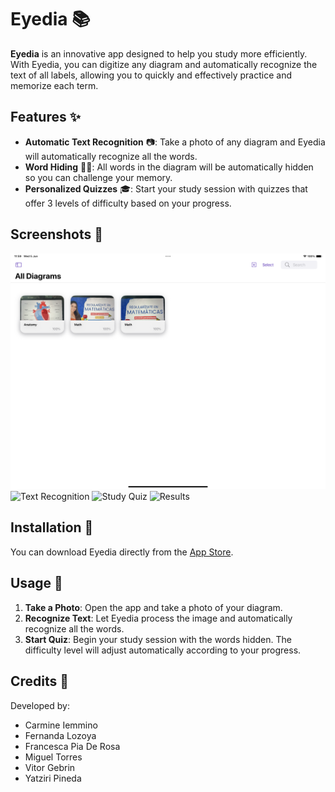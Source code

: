 # Eyedia 📚

**Eyedia** is an innovative app designed to help you study more efficiently. With Eyedia, you can digitize any diagram and automatically recognize the text of all labels, allowing you to quickly and effectively practice and memorize each term.

## Features ✨

- **Automatic Text Recognition** 📷: Take a photo of any diagram and Eyedia will automatically recognize all the words.
- **Word Hiding** 🕵️‍♂️: All words in the diagram will be automatically hidden so you can challenge your memory.
- **Personalized Quizzes** 🎓: Start your study session with quizzes that offer 3 levels of difficulty based on your progress.

## Screenshots 📸

![Main Screen](Macro/images/MainScreen.png)
![Text Recognition](Macro/images/TextRecognition.png)
![Study Quiz](Macro/images/EasyQuiz.png)
![Results](Macro/images/Results.png)

## Installation 📲

You can download Eyedia directly from the [App Store](https://www.apple.com/app-store/).

## Usage 🚀

1. **Take a Photo**: Open the app and take a photo of your diagram.
2. **Recognize Text**: Let Eyedia process the image and automatically recognize all the words.
3. **Start Quiz**: Begin your study session with the words hidden. The difficulty level will adjust automatically according to your progress.

## Credits 🙌

Developed by:
- Carmine Iemmino
- Fernanda Lozoya
- Francesca Pia De Rosa
- Miguel Torres
- Vitor Gebrin
- Yatziri Pineda

